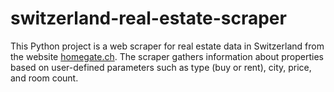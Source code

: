 # switzerland-real-estate-scraper
This Python project is a web scraper for real estate data in Switzerland from the website [homegate.ch](https://www.homegate.ch). The scraper gathers information about properties based on user-defined parameters such as type (buy or rent), city, price, and room count.
